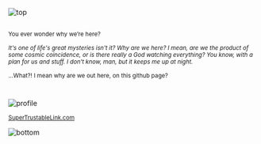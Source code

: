 ![top](https://raw.githubusercontent.com/saiokokun/hr-til/master/app/assets/images/top.gif)
##
<sup> You ever wonder why we’re here?</sup> 

<sup>*It's one of life's great mysteries isn't it? Why are we here? I mean, are we the product of some cosmic coincidence, or is there really a God watching everything? You know, with a plan for us and stuff. I don't know, man, but it keeps me up at night.*</sup> 

 <sup>...What?! I mean why are we out here, on this github page?</sup> 
#
 ![profile](https://discord.c99.nl/widget/theme-3/70583819811430400.png)
 
 <sup> [SuperTrustableLink.com](https://www.youtube.com/watch?v=dQw4w9WgXcQ)</sup> 

![bottom](https://raw.githubusercontent.com/saiokokun/hr-til/master/app/assets/images/bottom.gif)

